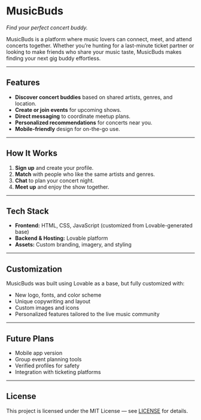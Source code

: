 # MusicBuds
*Find your perfect concert buddy.*

MusicBuds is a platform where music lovers can connect, meet, and attend concerts together. Whether you’re hunting for a last-minute ticket partner or looking to make friends who share your music taste, MusicBuds makes finding your next gig buddy effortless.

---

## Features
- **Discover concert buddies** based on shared artists, genres, and location.
- **Create or join events** for upcoming shows.
- **Direct messaging** to coordinate meetup plans.
- **Personalized recommendations** for concerts near you.
- **Mobile-friendly** design for on-the-go use.

---

## How It Works
1. **Sign up** and create your profile.
2. **Match** with people who like the same artists and genres.
3. **Chat** to plan your concert night.
4. **Meet up** and enjoy the show together.

---

## Tech Stack
- **Frontend:** HTML, CSS, JavaScript (customized from Lovable-generated base)
- **Backend & Hosting:** Lovable platform
- **Assets:** Custom branding, imagery, and styling

---

## Customization
MusicBuds was built using Lovable as a base, but fully customized with:
- New logo, fonts, and color scheme
- Unique copywriting and layout
- Custom images and icons
- Personalized features tailored to the live music community

---

## Future Plans
- Mobile app version
- Group event planning tools
- Verified profiles for safety
- Integration with ticketing platforms

---

## License
This project is licensed under the MIT License — see [LICENSE](LICENSE) for details.
